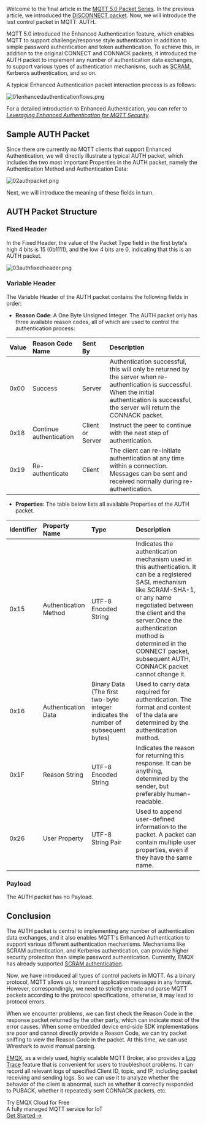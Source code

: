Welcome to the final article in the [MQTT 5.0 Packet Series](https://www.emqx.com/en/blog/introduction-to-mqtt-control-packets). In the previous article, we introduced the [DISCONNECT packet](https://www.emqx.com/en/blog/mqtt-5-0-control-packets-05-disconnect). Now, we will introduce the last control packet in MQTT: AUTH.

MQTT 5.0 introduced the Enhanced Authentication feature, which enables MQTT to support challenge/response style authentication in addition to simple password authentication and token authentication. To achieve this, in addition to the original CONNECT and CONNACK packets, it introduced the AUTH packet to implement any number of authentication data exchanges, to support various types of authentication mechanisms, such as [SCRAM](https://en.wikipedia.org/wiki/Salted_Challenge_Response_Authentication_Mechanism), Kerberos authentication, and so on.

A typical Enhanced Authentication packet interaction process is as follows:

![01enhancedauthenticationflows.png](https://assets.emqx.com/images/3e9d3493b1d75b85af78f1531e864111.png)

For a detailed introduction to Enhanced Authentication, you can refer to [*Leveraging Enhanced Authentication for MQTT Security*](https://www.emqx.com/en/blog/leveraging-enhanced-authentication-for-mqtt-security).

## Sample AUTH Packet

Since there are currently no MQTT clients that support Enhanced Authentication, we will directly illustrate a typical AUTH packet, which includes the two most important Properties in the AUTH packet, namely the Authentication Method and Authentication Data:

![02authpacket.png](https://assets.emqx.com/images/dfb6eee6c1c4ce9013f7beb8fa1f510f.png)

Next, we will introduce the meaning of these fields in turn.

## AUTH Packet Structure

### Fixed Header

In the Fixed Header, the value of the Packet Type field in the first byte's high 4 bits is 15 (0b1111), and the low 4 bits are 0, indicating that this is an AUTH packet.

![03authfixedheader.png](https://assets.emqx.com/images/166e916954e5a35bc295b28dc553a4a5.png)

### Variable Header

The Variable Header of the AUTH packet contains the following fields in order:

- **Reason Code**: A One Byte Unsigned Integer. The AUTH packet only has three available reason codes, all of which are used to control the authentication process:

| **Value** | **Reason Code Name**    | **Sent By**      | **Description**                                              |
| :-------- | :---------------------- | :--------------- | :----------------------------------------------------------- |
| 0x00      | Success                 | Server           | Authentication successful, this will only be returned by the server when re-authentication is successful. When the initial authentication is successful, the server will return the CONNACK packet. |
| 0x18      | Continue authentication | Client or Server | Instruct the peer to continue with the next step of authentication. |
| 0x19      | Re-authenticate         | Client           | The client can re-initiate authentication at any time within a connection. Messages can be sent and received normally during re-authentication. |

- **Properties**: The table below lists all available Properties of the AUTH packet.

| **Identifier** | **Property Name**     | **Type**                                                     | **Description**                                              |
| :------------- | :-------------------- | :----------------------------------------------------------- | :----------------------------------------------------------- |
| 0x15           | Authentication Method | UTF-8 Encoded String                                         | Indicates the authentication mechanism used in this authentication. It can be a registered SASL mechanism like SCRAM-SHA-1, or any name negotiated between the client and the server.Once the authentication method is determined in the CONNECT packet, subsequent AUTH, CONNACK packet cannot change it. |
| 0x16           | Authentication Data   | Binary Data (The first two-byte integer indicates the number of subsequent bytes) | Used to carry data required for authentication. The format and content of the data are determined by the authentication method. |
| 0x1F           | Reason String         | UTF-8 Encoded String                                         | Indicates the reason for returning this response. It can be anything, determined by the sender, but preferably human-readable. |
| 0x26           | User Property         | UTF-8 String Pair                                            | Used to append user-defined information to the packet. A packet can contain multiple user properties, even if they have the same name. |

### Payload

The AUTH packet has no Payload.

## Conclusion

The AUTH packet is central to implementing any number of authentication data exchanges, and it also enables MQTT's Enhanced Authentication to support various different authentication mechanisms. Mechanisms like SCRAM authentication, and Kerberos authentication, can provide higher security protection than simple password authentication. Currently, EMQX has already supported [SCRAM authentication](https://docs.emqx.com/en/emqx/v5.1/access-control/authn/scram.html).

Now, we have introduced all types of control packets in MQTT. As a binary protocol, MQTT allows us to transmit application messages in any format. However, correspondingly, we need to strictly encode and parse MQTT packets according to the protocol specifications, otherwise, it may lead to protocol errors.

When we encounter problems, we can first check the Reason Code in the response packet returned by the other party, which can indicate most of the error causes. When some embedded device end-side SDK implementations are poor and cannot directly provide a Reason Code, we can try packet sniffing to view the Reason Code in the packet. At this time, we can use Wireshark to avoid manual parsing.

[EMQX](https://www.emqx.io/), as a widely used, highly scalable MQTT Broker, also provides a [Log Trace](https://docs.emqx.com/en/emqx/v5.1/observability/tracer.html) feature that is convenient for users to troubleshoot problems. It can record all relevant logs of specified Client ID, topic, and IP, including packet receiving and sending logs. So we can use it to analyze whether the behavior of the client is abnormal, such as whether it correctly responded to PUBACK, whether it repeatedly sent CONNACK packets, etc.

<section class="promotion">
    <div>
        Try EMQX Cloud for Free
        <div class="is-size-14 is-text-normal has-text-weight-normal">A fully managed MQTT service for IoT</div>
    </div>
    <a href="https://accounts.emqx.com/signup?continue=https://cloud-intl.emqx.com/console/deployments/0?oper=new" class="button is-gradient px-5">Get Started →</a>
</section>

